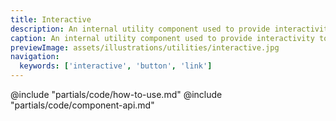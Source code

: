 ```yaml
---
title: Interactive
description: An internal utility component used to provide interactivity to other components.
caption: An internal utility component used to provide interactivity to other components.
previewImage: assets/illustrations/utilities/interactive.jpg
navigation:
  keywords: ['interactive', 'button', 'link']
---
```


<section data-tab="Code">
  @include "partials/code/how-to-use.md"
  @include "partials/code/component-api.md"
</section>

